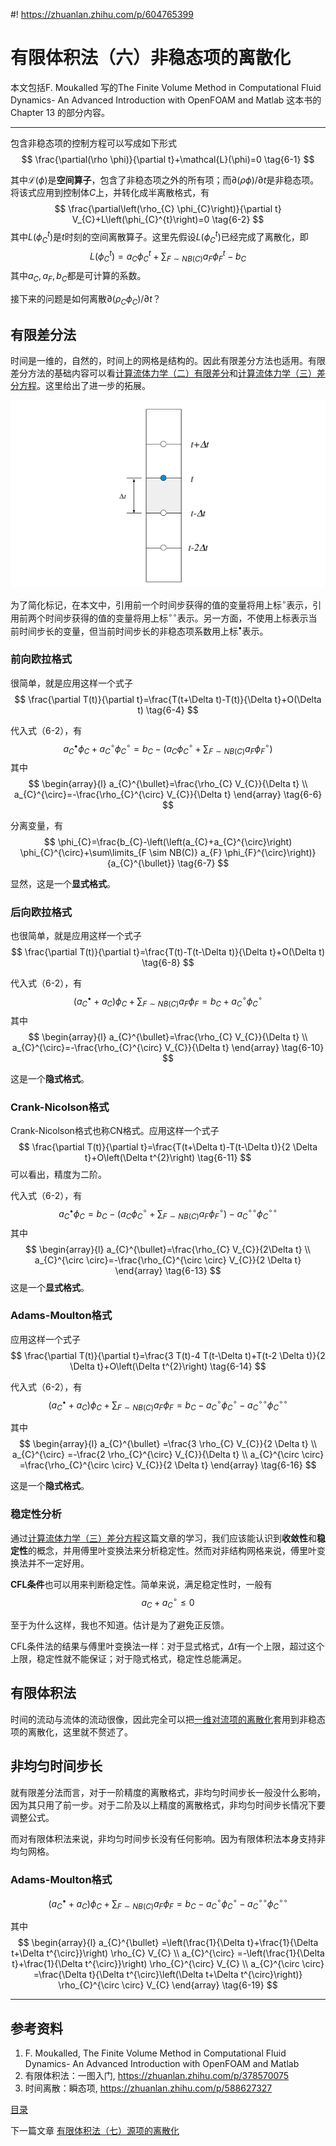 #! https://zhuanlan.zhihu.com/p/604765399
# 有限体积法（六）非稳态项的离散化

本文包括F. Moukalled 写的The Finite Volume Method in Computational Fluid Dynamics- An Advanced Introduction with OpenFOAM and Matlab 这本书的Chapter 13 的部分内容。

---

包含非稳态项的控制方程可以写成如下形式
$$
\frac{\partial(\rho \phi)}{\partial t}+\mathcal{L}(\phi)=0 \tag{6-1}
$$

其中$\mathcal{L}(\phi)$是**空间算子**，包含了非稳态项之外的所有项；而$\partial(\rho \phi)/ \partial t$是非稳态项。将该式应用到控制体$C$上，并转化成半离散格式，有
$$
\frac{\partial\left(\rho_{C} \phi_{C}\right)}{\partial t} V_{C}+L\left(\phi_{C}^{t}\right)=0 \tag{6-2}
$$
其中$L\left(\phi_{C}^{t}\right)$是$t$时刻的空间离散算子。这里先假设$L\left(\phi_{C}^{t}\right)$已经完成了离散化，即
$$
L\left(\phi_{C}^{t}\right)=a_{C} \phi_{C}^{t}+\sum_{F \sim NB(C)} a_{F} \phi_{F}^{t}-b_{C} \tag{6-3}
$$
其中$a_{C},a_{F},b_{C}$都是可计算的系数。

接下来的问题是如何离散$\partial\left(\rho_{C} \phi_{C}\right)/ \partial t$？

## 有限差分法

时间是一维的，自然的，时间上的网格是结构的。因此有限差分方法也适用。有限差分方法的基础内容可以看[计算流体力学（二）有限差分](https://zhuanlan.zhihu.com/p/599416488)和[计算流体力学（三）差分方程](https://zhuanlan.zhihu.com/p/599619784)。这里给出了进一步的拓展。

![](PasteImage/2023-02-09-12-10-03.png)

为了简化标记，在本文中，引用前一个时间步获得的值的变量将用上标$^{\circ}$表示，引用前两个时间步获得的值的变量将用上标$^{\circ\circ}$表示。另一方面，不使用上标表示当前时间步长的变量，但当前时间步长的非稳态项系数用上标$^{\bullet}$表示。

<!-- ![](PasteImage/2023-02-09-11-20-42.png) -->

### 前向欧拉格式

很简单，就是应用这样一个式子
$$
\frac{\partial T(t)}{\partial t}=\frac{T(t+\Delta t)-T(t)}{\Delta t}+O(\Delta t) \tag{6-4}
$$

代入式（6-2），有
$$
a_{C}^{\bullet} \phi_{C}+a_{C}^{\circ} \phi_{C}^{\circ}=b_{C}-\left(a_{C} \phi_{C}^{\circ}+\sum_{F \sim NB(C)} a_{F} \phi_{F}^{\circ}\right) \tag{6-5}
$$
其中
$$
\begin{array}{l}
a_{C}^{\bullet}=\frac{\rho_{C} V_{C}}{\Delta t} \\
a_{C}^{\circ}=-\frac{\rho_{C}^{\circ} V_{C}}{\Delta t}
\end{array} \tag{6-6}
$$

分离变量，有
$$
\phi_{C}=\frac{b_{C}-\left(\left(a_{C}+a_{C}^{\circ}\right) \phi_{C}^{\circ}+\sum\limits_{F \sim NB(C)} a_{F} \phi_{F}^{\circ}\right)}{a_{C}^{\bullet}} \tag{6-7}
$$

显然，这是一个**显式格式**。

### 后向欧拉格式

也很简单，就是应用这样一个式子
$$
\frac{\partial T(t)}{\partial t}=\frac{T(t)-T(t-\Delta t)}{\Delta t}+O(\Delta t) \tag{6-8}
$$

代入式（6-2），有
$$
\left(a_{C}^{\bullet}+a_{C}\right) \phi_{C}+\sum_{F \sim NB(C)} a_{F} \phi_{F}=b_{C}+a_{C}^{\circ} \phi_{C}^{\circ} \tag{6-9}
$$
其中
$$
\begin{array}{l}
a_{C}^{\bullet}=\frac{\rho_{C} V_{C}}{\Delta t} \\
a_{C}^{\circ}=-\frac{\rho_{C}^{\circ} V_{C}}{\Delta t}
\end{array} \tag{6-10}
$$

这是一个**隐式格式**。

###  Crank-Nicolson格式

Crank-Nicolson格式也称CN格式。应用这样一个式子
$$
\frac{\partial T(t)}{\partial t}=\frac{T(t+\Delta t)-T(t-\Delta t)}{2 \Delta t}+O\left(\Delta t^{2}\right) \tag{6-11}
$$
可以看出，精度为二阶。

代入式（6-2），有
$$
a_{C}^{\bullet} \phi_{C}=b_{C}-\left(a_{C} \phi_{C}^{\circ}+\sum_{F \sim NB(C)} a_{F} \phi_{F}^{\circ}\right)-a_{C}^{\circ \circ} \phi_{C}^{\circ \circ} \tag{6-12}
$$
其中
$$
\begin{array}{l}
a_{C}^{\bullet}=\frac{\rho_{C} V_{C}}{2\Delta t} \\
a_{C}^{\circ \circ}=-\frac{\rho_{C}^{\circ \circ} V_{C}}{2 \Delta t}
\end{array} \tag{6-13}
$$
这是一个**显式格式**。

### Adams-Moulton格式
应用这样一个式子
$$
\frac{\partial T(t)}{\partial t}=\frac{3 T(t)-4 T(t-\Delta t)+T(t-2 \Delta t)}{2 \Delta t}+O\left(\Delta t^{2}\right) \tag{6-14}
$$

代入式（6-2），有
$$
\left(a_{C}^{\bullet}+a_{C}\right) \phi_{C}+\sum_{F \sim NB(C)} a_{F} \phi_{F}=b_{C}-a_{C}^{\circ} \phi_{C}^{\circ}-a_{C}^{\circ \circ} \phi_{C}^{\circ \circ} \tag{6-15}
$$

其中
$$
\begin{array}{l}
a_{C}^{\bullet} =\frac{3 \rho_{C} V_{C}}{2 \Delta t} \\
a_{C}^{\circ} =-\frac{2 \rho_{C}^{\circ} V_{C}}{\Delta t} \\
a_{C}^{\circ \circ} =\frac{\rho_{C}^{\circ \circ} V_{C}}{2 \Delta t}
\end{array} \tag{6-16}
$$

这是一个**隐式格式**。

### 稳定性分析

通过[计算流体力学（三）差分方程](https://zhuanlan.zhihu.com/p/599619784)这篇文章的学习，我们应该能认识到**收敛性**和**稳定性**的概念，并用傅里叶变换法来分析稳定性。然而对非结构网格来说，傅里叶变换法并不一定好用。

**CFL条件**也可以用来判断稳定性。简单来说，满足稳定性时，一般有
$$
a_{C}+a_{C}^{\circ} \leq 0 \tag{6-17}
$$

至于为什么这样，我也不知道。估计是为了避免正反馈。

CFL条件法的结果与傅里叶变换法一样：对于显式格式，$\Delta t$有一个上限，超过这个上限，稳定性就不能保证；对于隐式格式，稳定性总能满足。

## 有限体积法

时间的流动与流体的流动很像，因此完全可以把[一维对流项的离散化](https://zhuanlan.zhihu.com/p/604518323)套用到非稳态项的离散化，这里就不赘述了。

## 非均匀时间步长

就有限差分法而言，对于一阶精度的离散格式，非均匀时间步长一般没什么影响，因为其只用了前一步。对于二阶及以上精度的离散格式，非均匀时间步长情况下要调整公式。

而对有限体积法来说，非均匀时间步长没有任何影响。因为有限体积法本身支持非均匀网格。

### Adams-Moulton格式

$$
\left(a_{C}^{\bullet}+a_{C}\right) \phi_{C}+\sum_{F \sim N B(C)} a_{F} \phi_{F}=b_{C}-a_{C}^{\circ} \phi_{C}^{\circ}-a_{C}^{\circ \circ} \phi_{C}^{\circ \circ} \tag{6-18}
$$

其中
$$
\begin{array}{l}
a_{C}^{\bullet} =\left(\frac{1}{\Delta t}+\frac{1}{\Delta t+\Delta t^{\circ}}\right) \rho_{C} V_{C} \\
a_{C}^{\circ} =-\left(\frac{1}{\Delta t}+\frac{1}{\Delta t^{\circ}}\right) \rho_{C}^{\circ} V_{C} \\
a_{C}^{\circ \circ} =\frac{\Delta t}{\Delta t^{\circ}\left(\Delta t+\Delta t^{\circ}\right)} \rho_{C}^{\circ \circ} V_{C}
\end{array} \tag{6-19}
$$





---

## 参考资料

1. F. Moukalled, The Finite Volume Method in Computational Fluid Dynamics- An Advanced Introduction with OpenFOAM and Matlab
2. 有限体积法：一图入门, https://zhuanlan.zhihu.com/p/378570075
3. 时间离散：瞬态项, https://zhuanlan.zhihu.com/p/588627327


[目录](https://zhuanlan.zhihu.com/p/599909213)

下一篇文章 [有限体积法（七）源项的离散化](https://zhuanlan.zhihu.com/p/604961066)